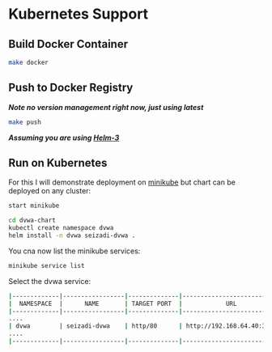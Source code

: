 # Kubernetes Support

## Build Docker Container

```bash
make docker
```

## Push to Docker Registry

***Note no version management right now, just using latest***

```bash
make push
```

***Assuming you are using [Helm-3](https://helm.sh/docs/)***

## Run on Kubernetes
For this I will demonstrate deployment on 
[minikube](https://kubernetes.io/docs/tasks/tools/install-minikube/) but chart can be deployed on any cluster:

```bash
start minikube
```

```bash
cd dvwa-chart
kubectl create namespace dvwa
helm install -n dvwa seizadi-dvwa .
```

You cna now list the minikube services:
```bash
minikube service list
```
Select the dvwa service:
```bash
|-------------|-----------------|--------------|----------------------------|
|  NAMESPACE  |      NAME       | TARGET PORT  |            URL             |
|-------------|-----------------|--------------|----------------------------|
....
| dvwa        | seizadi-dvwa    | http/80      | http://192.168.64.40:31022 |
....
|-------------|-----------------|--------------|----------------------------|
```
